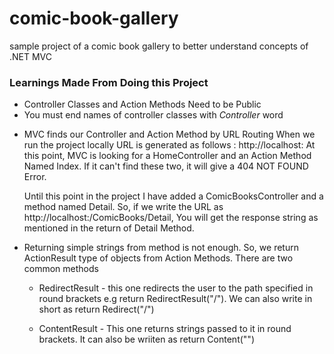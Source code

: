 # comic-book-gallery
sample project of a comic book gallery to better understand concepts of .NET MVC

<h3>Learnings Made From Doing this Project</h3>
<ul>
  <li>Controller Classes and Action Methods Need to be Public</li>
  <li>You must end names of controller classes with <em>Controller</em> word</li>
  <li><p>MVC finds our Controller and Action Method by URL Routing
	When we run the project locally URL is generated as follows :
	 http://localhost:<random port number>
	 At this point, MVC is looking for a HomeController and an Action Method
	 Named Index.
	 If it can't find these two, it will give a 404 NOT FOUND Error.</p>
	 <p>Until this point in the project I have added a ComicBooksController
	 and a method named Detail.
	 So, if we write the URL as http://localhost:<port number>/ComicBooks/Detail,
	 You will get the response string as mentioned in the return of Detail Method.
  </p></li>
  <li><p>Returning simple strings from method is not enough. So, we return ActionResult type of objects
  from Action Methods. There are two common methods <ul>
  <li><p>RedirectResult - this one redirects the user to the path specified in round brackets e.g return RedirectResult("/").
  We can also write in short as return Redirect("/")</li>
  <li><p>ContentResult - This one returns strings passed to it in round brackets. It can also be wriiten as return Content("<content>")</p></li>
  </ul>
  </p></li>

</ul>
